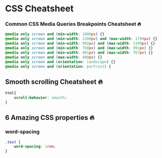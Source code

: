 # CSS Cheatsheet 
### Common CSS Media Queries Breakpoints Cheatsheet 🔥

```css
@media only screen and (min-width: 1800px) {}
@media only screen and (min-width: 1200px) and (max-width: 1799px) {}
@media only screen and (min-width: 992px) and (max-width: 1199px) {}
@media only screen and (min-width: 768px) and (max-width: 991px) {}
@media only screen and (min-width: 481px) and (max-width: 767px) {}
@media only screen and (max-width: 480px) {}
@media only screen and (orientation: landscape) {}
@media only screen and (orientation: portrait) {
```


## Smooth scrolling Cheatsheet 🔥
```css
html{
    scroll-behavior: smooth;
}
```

## 6 Amazing CSS properties 🔥
### word-spacing
```css
.text {
    word-spacing: 1rem;
}
```
